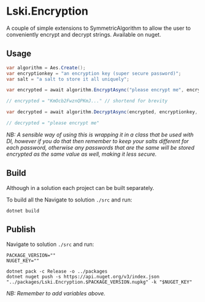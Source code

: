 # Lski.Encryption

A couple of simple extensions to SymmetricAlgorithm to allow the user to conveniently encrypt and decrypt strings. Available on nuget.

## Usage

```cs
var algorithm = Aes.Create();
var encryptionkey = "an encryption key (super secure password)";
var salt = "a salt to store it all uniquely";

var encrypted = await algorithm.EncryptAsync("please encrypt me", encryptionkey, salt);

// encrypted = "KmOcb2FwznQPKmJ..." // shortend for brevity

var decrypted = await algorithm.DecryptAsync(encrypted, encryptionkey, salt);

// decrypted = "please encrypt me"
```

_NB: A sensible way of using this is wrapping it in a class that be used with DI, however if you do that then remember to keep your salts different for each password, otherwise any passwords that are the same will be stored encrypted as the same value as well, making it less secure._

## Build

Although in a solution each project can be built separately.

To build all the Navigate to solution `./src` and run:

```
dotnet build
```

## Publish

Navigate to solution `./src` and run:

```
PACKAGE_VERSION=""
NUGET_KEY=""

dotnet pack -c Release -o ../packages
dotnet nuget push -s https://api.nuget.org/v3/index.json "../packages/Lski.Encryption.$PACKAGE_VERSION.nupkg" -k "$NUGET_KEY"
```
_NB: Remember to add variables above._
